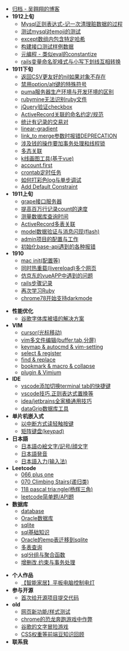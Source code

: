 - [归档 - 吴翱翔的博客](/)
- **1912上旬**
    - [Mysql正则表达式-记一次清理脏数据的过程](/2019/12_1/mysql_regexp.md)
    - [测试mysql对emoji的测试](2019/12_1/mysql_emoji.md)
    - [except数组内包含特定哈希](/2019/12_1/except_array_include_hash.md)
    - [构建接口测试样例数据](/2019/12_1/test_example.md)
    - [元编程 - 类似eval的constantize](/2019/12_1/constantize_eval.md)
    - [rails变量命名驼峰式与小写下划线互相转换](/2019/12_1/rails_camel_case.md)
- **1911下旬**   
    - [返回CSV更友好的nil如果对象不存在](2019/11_2/try_return_nil)
    - [禁用option/alt键的特殊符号](2019/11_2/ukelele/disable_alt_symbol_ukelele)
    - [puma服务器生产环境与开发环境的区别](2019/11_2/puma_production)
    - [rubymine无法识别ruby文件](2019/11_2/rubymine_not_recognize_rb)
    - [jQuery验证checkbox](2019/11_2/checkbox_jquery_validate)
    - [ActiveRecord关联的命名约定/规范](2019/11_2/includes_assocation)
    - [统计有记录的交易对](2019/11_2/select-distinct)
    - [linear-gradient](2019/11_2/linear-gradient-warn)
    - [link_to merge参数时报错DEPRECATION](2019/11_2/link_to-merge-warning)
    - [涉及钱的操作要加事务处理和线程锁](2019/11_2/data-lock)
    - [多态关联](2019/11_2/ploy-associate)
    - [k线画图工具(基于vue)](2019/11_2/k-line-vue.md)
    - [account.first](2019/11_2/account-first)
    - [crontab定时任务](2019/11_2/crontab)
    - [如何打彩色log与单步调试](2019/11_2/rails-debug-log.md)
    - [Add Default Constraint](2019/11_2/add-default-constraint)
- **1911上旬**
    - [grape接口服务器](2019/11_1/grape)
    - [提高百万行记录count的速度](2019/11_1/millions-count.md)
    - [测量数据库查询时间](2019/11_1/measure-qurey-time)
    - [ActiveRecord多表关联](/2019/11_1/join-query)
    - [model数据验证与消息闪现(flash)](2019/11_1/validates)
    - [admin项目的配置与工作](2019/11_1/project-admin)
    - [初始化base-api遇到的各种报错](2019/11_1/base-api-error.md)
- **1910**
    - [mac init(配置等)](2019/10/mac-init)
    - [同时热重载(livereload)多个网页](2019/10/multi-livereload.md)
    - [仿京东的vueAPP中遇到的问题](2019/10/jd-vue-problem)
    - [rails步骤记录](2019/10/rails-step)
    - [再次学习Ruby](2019/10/ruby-restudy)
    - [chrome78开始支持darkmode](2019/10/chrome-dark-mode)
<!-- archive -->
- **性能优化**
    - [谷歌字体库被墙的解决方案](old/google-font-block-solution)
- **VIM**
    - [cursor(光标移动)](archive/vim/cursor)
    - [vim多文件编辑(buffer,tab,分屏)](archive/vim/multi-files)
    - [keymap & autocmd & vim-setting](archive/vim/keymap)
    - [select & register](archive/vim/select)
    - [find & replace](archive/vim/find)
    - [bookmark & macro & collapse](archive/vim/bookmark)
    - [plugin & Vimium](archive/vim/plugin)
- **IDE**
    - [vscode添加切换terminal tab的快捷键](archive/IDE/vscode/switch_terminal_tab)
    - [vscode技巧,正则表达式置换等](archive/IDE/vscode/index)
    - [idea/jetbrains全家桶通用技巧](archive/IDE/idea)
    - [dataGrip数据库工具](archive/IDE/datagrip)
- **单片机嵌入式**
    - [以中断方式读轻触按键](archive/embedded/button-interrupt/index)
    - [矩阵键盘(keypad)](archive/embedded/keypad/index)
- **日本語**
    - [日本語の絵文字/記号/顔文字](archive/japanese/kigou)
    - [日本語発音](archive/japanese/hatsuon)
    - [日本語入力(输入法)](archive/japanese/nyuuryoku)
- **Leetcode**
    - [066 plus one](archive/leetcode/066-plus-one)
    - [070 Climbing Stairs(递归类)](archive/leetcode/070-climbing-stairs)
    - [118 pascal tria:ngle(杨辉三角)](archive/leetcode/118-pascal-triangle)
    - [leetcode简单题/API题](archive/leetcode/leetcode-easy)
- **数据库**
    - [database](archive/database/database)
    - [Oracle数据库](archive/database/oracle-database/index)
    - [sqlite](archive/database/sqlite)
    - [sql基础知识](archive/database/sql-basic)
    - [Oracle的emp表迁移到sqlite](archive/database/oracle-migrate-to-sqlite/index)
    - [多表查询](archive/database/join)
    - [sql分组与聚合函数](archive/database/sql-group)
    - [增删改,约束与事务处理](archive/database/sql-update)
<!-- /archive -->
- **个人作品**
    - [【智能家居】平板电脑控制电灯](old/rpi-gpio.md)
- **参与开源**
    - [首次给开源项目提交代码](old/pull-request-to-scoop/index)
- **old**
    - [网页新功能/样式测试](old/test)
    - [chrome的恐龙奔跑游戏中作弊](old/chrome-game-cheat/index)
    - [谷歌的文字冒险游戏](old/google-text-adventure)
    - [CSS权重等前端豆知识回顾](old/css-specificity)
- **联系我**
    <!-- - [我的简历](old/resume.html) -->